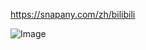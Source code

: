 https://snapany.com/zh/bilibili

![Image](https://github.com/user-attachments/assets/17546aff-4016-45ea-b7fa-986c2cc2a3d7)